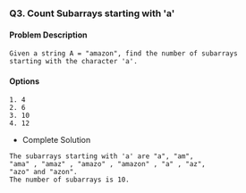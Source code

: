 ### Q3. Count Subarrays starting with 'a'
#### Problem Description
```text
Given a string A = "amazon", find the number of subarrays 
starting with the character 'a'.
```
#### Options
```text
1. 4
2. 6
3. 10
4. 12
```

* Complete Solution
```text
The subarrays starting with 'a' are "a", "am",
"ama" , "amaz" , "amazo" , "amazon" , "a" , "az",
"azo" and "azon".
The number of subarrays is 10.
```
